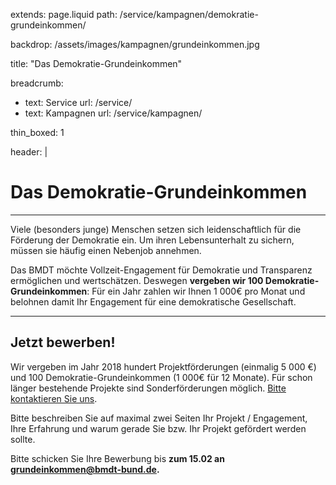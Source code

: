 extends: page.liquid
path: /service/kampagnen/demokratie-grundeinkommen/

backdrop: /assets/images/kampagnen/grundeinkommen.jpg

title: "Das Demokratie-Grundeinkommen"

breadcrumb:
 - text: Service
   url: /service/
 - text: Kampagnen
   url: /service/kampagnen/

thin_boxed: 1

header: |
    <h1>Das Demokratie-Grundeinkommen</h1>


---
Viele (besonders junge) Menschen setzen sich leidenschaftlich für die Förderung der Demokratie ein. Um ihren Lebensunterhalt zu sichern, müssen sie häufig einen Nebenjob annehmen.

Das BMDT möchte Vollzeit-Engagement für Demokratie und Transparenz ermöglichen und wertschätzen. Deswegen **vergeben wir 100 Demokratie-Grundeinkommen**: Für ein Jahr zahlen wir Ihnen 1&nbsp;000€ pro Monat und belohnen damit Ihr Engagement für eine demokratische Gesellschaft.

---

## Jetzt bewerben!

Wir vergeben im Jahr 2018 hundert Projektförderungen (einmalig 5&nbsp;000 €) und 100 Demokratie-Grundeinkommen (1&nbsp;000€ für 12 Monate). Für schon länger bestehende Projekte sind Sonderförderungen möglich. [Bitte kontaktieren Sie uns](mailto:foerderung@bmdt-bund.de).

Bitte beschreiben Sie auf maximal zwei Seiten Ihr Projekt / Engagement, Ihre Erfahrung und warum gerade Sie bzw. Ihr Projekt gefördert werden sollte.

Bitte schicken Sie Ihre Bewerbung bis **zum 15.02 an <grundeinkommen@bmdt-bund.de>.**

